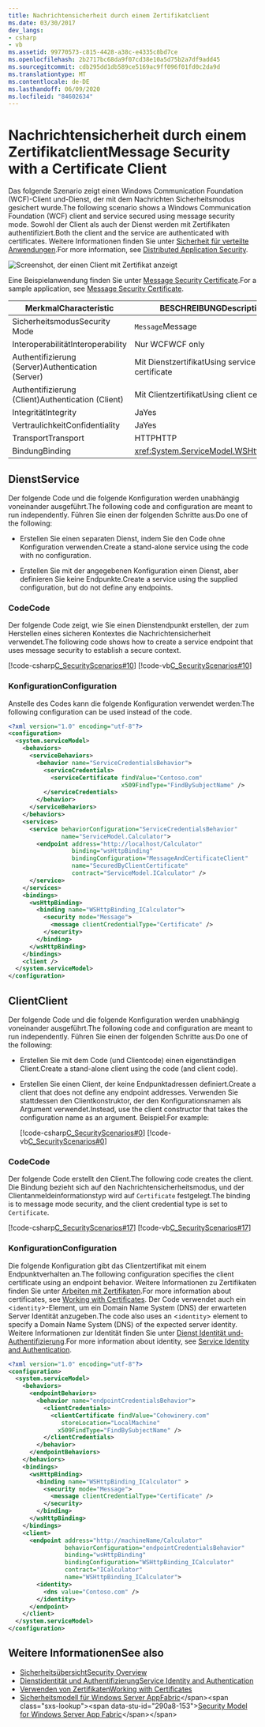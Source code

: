 ```yaml
---
title: Nachrichtensicherheit durch einem Zertifikatclient
ms.date: 03/30/2017
dev_langs:
- csharp
- vb
ms.assetid: 99770573-c815-4428-a38c-e4335c8bd7ce
ms.openlocfilehash: 2b2717bc68da9f07cd38e10a5d75b2a7df9add45
ms.sourcegitcommit: cdb295dd1db589ce5169ac9ff096f01fd0c2da9d
ms.translationtype: MT
ms.contentlocale: de-DE
ms.lasthandoff: 06/09/2020
ms.locfileid: "84602634"
---
```

# <a name="message-security-with-a-certificate-client"></a><span data-ttu-id="290a8-102">Nachrichtensicherheit durch einem Zertifikatclient</span><span class="sxs-lookup"><span data-stu-id="290a8-102">Message Security with a Certificate Client</span></span>
<span data-ttu-id="290a8-103">Das folgende Szenario zeigt einen Windows Communication Foundation (WCF)-Client und-Dienst, der mit dem Nachrichten Sicherheitsmodus gesichert wurde.</span><span class="sxs-lookup"><span data-stu-id="290a8-103">The following scenario shows a Windows Communication Foundation (WCF) client and service secured using message security mode.</span></span> <span data-ttu-id="290a8-104">Sowohl der Client als auch der Dienst werden mit Zertifikaten authentifiziert.</span><span class="sxs-lookup"><span data-stu-id="290a8-104">Both the client and the service are authenticated with certificates.</span></span> <span data-ttu-id="290a8-105">Weitere Informationen finden Sie unter [Sicherheit für verteilte Anwendungen](distributed-application-security.md).</span><span class="sxs-lookup"><span data-stu-id="290a8-105">For more information, see [Distributed Application Security](distributed-application-security.md).</span></span>

 ![Screenshot, der einen Client mit Zertifikat anzeigt](./media/message-security-with-a-certificate-client/client-with-certificate.gif)  
  
 <span data-ttu-id="290a8-107">Eine Beispielanwendung finden Sie unter [Message Security Certificate](../samples/message-security-certificate.md).</span><span class="sxs-lookup"><span data-stu-id="290a8-107">For a sample application, see [Message Security Certificate](../samples/message-security-certificate.md).</span></span>  

|<span data-ttu-id="290a8-108">Merkmal</span><span class="sxs-lookup"><span data-stu-id="290a8-108">Characteristic</span></span>|<span data-ttu-id="290a8-109">BESCHREIBUNG</span><span class="sxs-lookup"><span data-stu-id="290a8-109">Description</span></span>|  
|--------------------|-----------------|  
|<span data-ttu-id="290a8-110">Sicherheitsmodus</span><span class="sxs-lookup"><span data-stu-id="290a8-110">Security Mode</span></span>|<span data-ttu-id="290a8-111">`Message`</span><span class="sxs-lookup"><span data-stu-id="290a8-111">Message</span></span>|  
|<span data-ttu-id="290a8-112">Interoperabilität</span><span class="sxs-lookup"><span data-stu-id="290a8-112">Interoperability</span></span>|<span data-ttu-id="290a8-113">Nur WCF</span><span class="sxs-lookup"><span data-stu-id="290a8-113">WCF only</span></span>|  
|<span data-ttu-id="290a8-114">Authentifizierung (Server)</span><span class="sxs-lookup"><span data-stu-id="290a8-114">Authentication (Server)</span></span>|<span data-ttu-id="290a8-115">Mit Dienstzertifikat</span><span class="sxs-lookup"><span data-stu-id="290a8-115">Using service certificate</span></span>|  
|<span data-ttu-id="290a8-116">Authentifizierung (Client)</span><span class="sxs-lookup"><span data-stu-id="290a8-116">Authentication (Client)</span></span>|<span data-ttu-id="290a8-117">Mit Clientzertifikat</span><span class="sxs-lookup"><span data-stu-id="290a8-117">Using client certificate</span></span>|  
|<span data-ttu-id="290a8-118">Integrität</span><span class="sxs-lookup"><span data-stu-id="290a8-118">Integrity</span></span>|<span data-ttu-id="290a8-119">Ja</span><span class="sxs-lookup"><span data-stu-id="290a8-119">Yes</span></span>|  
|<span data-ttu-id="290a8-120">Vertraulichkeit</span><span class="sxs-lookup"><span data-stu-id="290a8-120">Confidentiality</span></span>|<span data-ttu-id="290a8-121">Ja</span><span class="sxs-lookup"><span data-stu-id="290a8-121">Yes</span></span>|  
|<span data-ttu-id="290a8-122">Transport</span><span class="sxs-lookup"><span data-stu-id="290a8-122">Transport</span></span>|<span data-ttu-id="290a8-123">HTTP</span><span class="sxs-lookup"><span data-stu-id="290a8-123">HTTP</span></span>|  
|<span data-ttu-id="290a8-124">Bindung</span><span class="sxs-lookup"><span data-stu-id="290a8-124">Binding</span></span>|<xref:System.ServiceModel.WSHttpBinding>|  
  
## <a name="service"></a><span data-ttu-id="290a8-125">Dienst</span><span class="sxs-lookup"><span data-stu-id="290a8-125">Service</span></span>  
 <span data-ttu-id="290a8-126">Der folgende Code und die folgende Konfiguration werden unabhängig voneinander ausgeführt.</span><span class="sxs-lookup"><span data-stu-id="290a8-126">The following code and configuration are meant to run independently.</span></span> <span data-ttu-id="290a8-127">Führen Sie einen der folgenden Schritte aus:</span><span class="sxs-lookup"><span data-stu-id="290a8-127">Do one of the following:</span></span>  
  
- <span data-ttu-id="290a8-128">Erstellen Sie einen separaten Dienst, indem Sie den Code ohne Konfiguration verwenden.</span><span class="sxs-lookup"><span data-stu-id="290a8-128">Create a stand-alone service using the code with no configuration.</span></span>  
  
- <span data-ttu-id="290a8-129">Erstellen Sie mit der angegebenen Konfiguration einen Dienst, aber definieren Sie keine Endpunkte.</span><span class="sxs-lookup"><span data-stu-id="290a8-129">Create a service using the supplied configuration, but do not define any endpoints.</span></span>  
  
### <a name="code"></a><span data-ttu-id="290a8-130">Code</span><span class="sxs-lookup"><span data-stu-id="290a8-130">Code</span></span>  
 <span data-ttu-id="290a8-131">Der folgende Code zeigt, wie Sie einen Dienstendpunkt erstellen, der zum Herstellen eines sicheren Kontextes die Nachrichtensicherheit verwendet.</span><span class="sxs-lookup"><span data-stu-id="290a8-131">The following code shows how to create a service endpoint that uses message security to establish a secure context.</span></span>  
  
 [!code-csharp[C_SecurityScenarios#10](../../../../samples/snippets/csharp/VS_Snippets_CFX/c_securityscenarios/cs/source.cs#10)]
 [!code-vb[C_SecurityScenarios#10](../../../../samples/snippets/visualbasic/VS_Snippets_CFX/c_securityscenarios/vb/source.vb#10)]  
  
### <a name="configuration"></a><span data-ttu-id="290a8-132">Konfiguration</span><span class="sxs-lookup"><span data-stu-id="290a8-132">Configuration</span></span>  
 <span data-ttu-id="290a8-133">Anstelle des Codes kann die folgende Konfiguration verwendet werden:</span><span class="sxs-lookup"><span data-stu-id="290a8-133">The following configuration can be used instead of the code.</span></span>  
  
```xml  
<?xml version="1.0" encoding="utf-8"?>  
<configuration>  
  <system.serviceModel>  
    <behaviors>  
      <serviceBehaviors>  
        <behavior name="ServiceCredentialsBehavior">  
          <serviceCredentials>  
            <serviceCertificate findValue="Contoso.com"  
                                x509FindType="FindBySubjectName" />  
          </serviceCredentials>  
        </behavior>  
      </serviceBehaviors>  
    </behaviors>  
    <services>  
      <service behaviorConfiguration="ServiceCredentialsBehavior"
               name="ServiceModel.Calculator">  
        <endpoint address="http://localhost/Calculator"
                  binding="wsHttpBinding"  
                  bindingConfiguration="MessageAndCertificateClient"
                  name="SecuredByClientCertificate"  
                  contract="ServiceModel.ICalculator" />  
      </service>  
    </services>  
    <bindings>  
      <wsHttpBinding>  
        <binding name="WSHttpBinding_ICalculator">  
          <security mode="Message">  
            <message clientCredentialType="Certificate" />  
          </security>  
        </binding>  
      </wsHttpBinding>  
    </bindings>  
    <client />  
  </system.serviceModel>  
</configuration>  
```  
  
## <a name="client"></a><span data-ttu-id="290a8-134">Client</span><span class="sxs-lookup"><span data-stu-id="290a8-134">Client</span></span>  
 <span data-ttu-id="290a8-135">Der folgende Code und die folgende Konfiguration werden unabhängig voneinander ausgeführt.</span><span class="sxs-lookup"><span data-stu-id="290a8-135">The following code and configuration are meant to run independently.</span></span> <span data-ttu-id="290a8-136">Führen Sie einen der folgenden Schritte aus:</span><span class="sxs-lookup"><span data-stu-id="290a8-136">Do one of the following:</span></span>  
  
- <span data-ttu-id="290a8-137">Erstellen Sie mit dem Code (und Clientcode) einen eigenständigen Client.</span><span class="sxs-lookup"><span data-stu-id="290a8-137">Create a stand-alone client using the code (and client code).</span></span>  
  
- <span data-ttu-id="290a8-138">Erstellen Sie einen Client, der keine Endpunktadressen definiert.</span><span class="sxs-lookup"><span data-stu-id="290a8-138">Create a client that does not define any endpoint addresses.</span></span> <span data-ttu-id="290a8-139">Verwenden Sie stattdessen den Clientkonstruktor, der den Konfigurationsnamen als Argument verwendet.</span><span class="sxs-lookup"><span data-stu-id="290a8-139">Instead, use the client constructor that takes the configuration name as an argument.</span></span> <span data-ttu-id="290a8-140">Beispiel:</span><span class="sxs-lookup"><span data-stu-id="290a8-140">For example:</span></span>  
  
     [!code-csharp[C_SecurityScenarios#0](../../../../samples/snippets/csharp/VS_Snippets_CFX/c_securityscenarios/cs/source.cs#0)]
     [!code-vb[C_SecurityScenarios#0](../../../../samples/snippets/visualbasic/VS_Snippets_CFX/c_securityscenarios/vb/source.vb#0)]  
  
### <a name="code"></a><span data-ttu-id="290a8-141">Code</span><span class="sxs-lookup"><span data-stu-id="290a8-141">Code</span></span>  
 <span data-ttu-id="290a8-142">Der folgende Code erstellt den Client.</span><span class="sxs-lookup"><span data-stu-id="290a8-142">The following code creates the client.</span></span> <span data-ttu-id="290a8-143">Die Bindung bezieht sich auf den Nachrichtensicherheitsmodus, und der Clientanmeldeinformationstyp wird auf `Certificate` festgelegt.</span><span class="sxs-lookup"><span data-stu-id="290a8-143">The binding is to message mode security, and the client credential type is set to `Certificate`.</span></span>  
  
 [!code-csharp[C_SecurityScenarios#17](../../../../samples/snippets/csharp/VS_Snippets_CFX/c_securityscenarios/cs/source.cs#17)]
 [!code-vb[C_SecurityScenarios#17](../../../../samples/snippets/visualbasic/VS_Snippets_CFX/c_securityscenarios/vb/source.vb#17)]  
  
### <a name="configuration"></a><span data-ttu-id="290a8-144">Konfiguration</span><span class="sxs-lookup"><span data-stu-id="290a8-144">Configuration</span></span>  
 <span data-ttu-id="290a8-145">Die folgende Konfiguration gibt das Clientzertifikat mit einem Endpunktverhalten an.</span><span class="sxs-lookup"><span data-stu-id="290a8-145">The following configuration specifies the client certificate using an endpoint behavior.</span></span> <span data-ttu-id="290a8-146">Weitere Informationen zu Zertifikaten finden Sie unter [Arbeiten mit Zertifikaten](working-with-certificates.md).</span><span class="sxs-lookup"><span data-stu-id="290a8-146">For more information about certificates, see [Working with Certificates](working-with-certificates.md).</span></span> <span data-ttu-id="290a8-147">Der Code verwendet auch ein <`identity`>-Element, um ein Domain Name System (DNS) der erwarteten Server Identität anzugeben.</span><span class="sxs-lookup"><span data-stu-id="290a8-147">The code also uses an <`identity`> element to specify a Domain Name System (DNS) of the expected server identity.</span></span> <span data-ttu-id="290a8-148">Weitere Informationen zur Identität finden Sie unter [Dienst Identität und-Authentifizierung](service-identity-and-authentication.md).</span><span class="sxs-lookup"><span data-stu-id="290a8-148">For more information about identity, see [Service Identity and Authentication](service-identity-and-authentication.md).</span></span>  
  
```xml  
<?xml version="1.0" encoding="utf-8"?>  
<configuration>  
  <system.serviceModel>  
    <behaviors>  
      <endpointBehaviors>  
        <behavior name="endpointCredentialsBehavior">  
          <clientCredentials>  
            <clientCertificate findValue="Cohowinery.com"
               storeLocation="LocalMachine"  
              x509FindType="FindBySubjectName" />  
          </clientCredentials>  
        </behavior>  
      </endpointBehaviors>  
    </behaviors>  
    <bindings>  
      <wsHttpBinding>  
        <binding name="WSHttpBinding_ICalculator" >  
          <security mode="Message">  
            <message clientCredentialType="Certificate" />  
          </security>  
        </binding>  
      </wsHttpBinding>  
    </bindings>  
    <client>  
      <endpoint address="http://machineName/Calculator"
                behaviorConfiguration="endpointCredentialsBehavior"  
                binding="wsHttpBinding"  
                bindingConfiguration="WSHttpBinding_ICalculator"  
                contract="ICalculator"  
                name="WSHttpBinding_ICalculator">  
        <identity>  
          <dns value="Contoso.com" />  
        </identity>  
      </endpoint>  
    </client>  
  </system.serviceModel>  
</configuration>  
```  
  
## <a name="see-also"></a><span data-ttu-id="290a8-149">Weitere Informationen</span><span class="sxs-lookup"><span data-stu-id="290a8-149">See also</span></span>

- [<span data-ttu-id="290a8-150">Sicherheitsübersicht</span><span class="sxs-lookup"><span data-stu-id="290a8-150">Security Overview</span></span>](security-overview.md)
- [<span data-ttu-id="290a8-151">Dienstidentität und Authentifizierung</span><span class="sxs-lookup"><span data-stu-id="290a8-151">Service Identity and Authentication</span></span>](service-identity-and-authentication.md)
- [<span data-ttu-id="290a8-152">Verwenden von Zertifikaten</span><span class="sxs-lookup"><span data-stu-id="290a8-152">Working with Certificates</span></span>](working-with-certificates.md)
- <span data-ttu-id="290a8-153">[Sicherheitsmodell für Windows Server AppFabric](https://docs.microsoft.com/previous-versions/appfabric/ee677202(v=azure.10))</span><span class="sxs-lookup"><span data-stu-id="290a8-153">[Security Model for Windows Server App Fabric](https://docs.microsoft.com/previous-versions/appfabric/ee677202(v=azure.10))</span></span>
